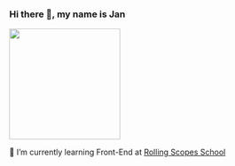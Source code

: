 ### Hi there 👋, my name is Jan

<div id="header" align="left">
  <img src="https://media.giphy.com/media/ZDTbix65Me1YDNLDF3/giphy.gif" width="200"/>
</div>

🌱 I’m currently learning Front-End at <a href="https://rs.school/">Rolling Scopes School</a>



<!--
**janChorny/janChorny** is a ✨ _special_ ✨ repository because its `README.md` (this file) appears on your GitHub profile.

Here are some ideas to get you started:

- 🔭 I’m currently working on ...
- 🌱 I’m currently learning ...
- 👯 I’m looking to collaborate on ...
- 🤔 I’m looking for help with ...
- 💬 Ask me about ...
- 📫 How to reach me: ...
- 😄 Pronouns: ...
- ⚡ Fun fact: ...
-->
